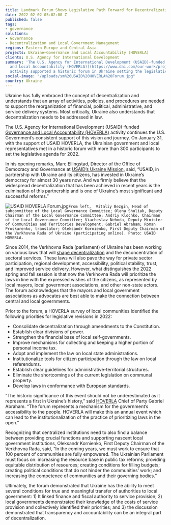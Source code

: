 ```yaml
---
title: Landmark Forum Shows Legislative Path Forward for Decentralization in Ukraine
date: 2022-02-02 05:02:00 Z
published: false
tags:
- governance
solutions:
- Governance
- Decentralization and Local Government Management
regions: Eastern Europe and Central Asia
projects: Ukraine—Governance and Local Accountability (HOVERLA)
clients: U.S. Agency for International Development
summary: 'The U.S. Agency for International Development (USAID)-funded [Governance
  and Local Accountability (HOVERLA)](https://www.dai.com/our-work/projects/ukraine-governance-and-local-accountability-hoverla)
  activity supported a historic forum in Ukraine setting the legislative agenda. '
social-image: "/uploads/sm%20USAID%20HOVERLA%20Forum.jpg"
country: Ukraine
---
```


Ukraine has fully embraced the concept of decentralization and understands that an array of activities, policies, and procedures are needed to support the reorganization of financial, political, administrative, and service delivery systems. Most critically, Ukraine also understands that decentralization needs to be addressed in law.

The U.S. Agency for International Development (USAID)-funded [Governance and Local Accountability (HOVERLA)](https://www.dai.com/our-work/projects/ukraine-governance-and-local-accountability-hoverla) activity continues the U.S. Government’s consistent support of this vision and journey. On January 31, with the support of USAID HOVERLA, the Ukrainian government and local representatives met in a historic forum with more than 300 participants to set the legislative agenda for 2022. 

In his opening remarks, Marc Ellingstad, Director of the Office of Democracy and Governance at [USAID’s Ukraine Mission](https://www.usaid.gov/ukraine/democracy-human-rights-and-governance), said, “USAID, in partnership with Ukraine and its citizens, has invested in Ukraine’s democracy for almost 30 years now. And we firmly believe that the widespread decentralization that has been achieved in recent years is the culmination of this partnership and is one of Ukraine’s most significant and successful reforms.”

![USAID HOVERLA Forum.jpg](/uploads/USAID%20HOVERLA%20Forum.jpg)`From left,  Vitaliy Bezgin, Head of subcommittee of the Local Governance Committee; Olena Shuliak, Deputy Chairman of the Local Governance Committee; Andriy Klochko, Chairman of the Local Governance Committee; Viacheslav Nehoda, Deputy Minister of Communities and Territories Development; Gabriel Abraham; Roman Proskurenko, translator; Oleksandr Kornienko, First Deputy Chairman of the Verkhovna Rada of Ukraine (participating online). Photo: USAID HOVERLA.`

Since 2014, the Verkhovna Rada (parliament) of Ukraine has been working on various laws that will [shape decentralization](https://decentralization.gov.ua/en/) and the deconcentration of sectoral services. These laws will also pave the way for private sector participation, regional development, accessibility, political stability, trust, and improved service delivery. However, what distinguishes the 2022 spring and fall session is that now the Verkhovna Rada will prioritize the laws in line with the expressed wishes of the citizens, as represented by local mayors, local government associations, and other non-state actors. The forum acknowledges that the mayors and local government associations as advocates are best able to make the connection between central and local governments.

Prior to the forum, a HOVERLA survey of local communities identified the following priorities for legislative revisions in 2022:

* Consolidate decentralization through amendments to the Constitution.
* Establish clear divisions of power.
* Strengthen the financial base of local self-governments.
* Improve mechanisms for collecting and keeping a higher portion of personal income tax.
* Adopt and implement the law on local state administrations.
* Institutionalize tools for citizen participation through the law on local referendums.
* Establish clear guidelines for administrative-territorial structures.
* Eliminate the shortcomings of the current legislation on communal property.
* Develop laws in conformance with European standards.

“The historic significance of this event should not be underestimated as it represents a first in Ukraine’s history,” said [HOVERLA](https://www.facebook.com/USAIDhoverla/) Chief of Party Gabriel Abraham. “The forum represents a mechanism for the government’s accessibility to the people. HOVERLA will make this an annual event which can lead to the institutionalization of the practice of prioritizing laws in the open.”

Recognizing that centralized institutions need to also find a balance between providing crucial functions and supporting nascent local government institutions, Oleksandr Kornienko, First Deputy Chairman of the Verkhovna Rada, said, “In the coming years, we must work to ensure that 100 percent of communities are fully empowered. The Ukrainian Parliament must focus on: increasing the resource base in public tax reforms; providing equitable distribution of resources; creating conditions for filling budgets; creating political conditions that do not hinder the communities’ work; and increasing the competence of communities and their governing bodies.”

Ultimately, the forum demonstrated that Ukraine has the ability to meet several conditions for true and meaningful transfer of authorities to local government: 1) It linked finance and fiscal authority to service provision; 2) local governments demonstrated their knowledge of the costs of service provision and collectively identified their priorities; and 3) the discussion demonstrated that transparency and accountability can be an integral part of decentralization.